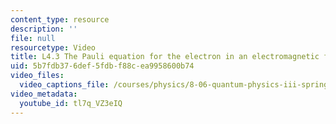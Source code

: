 ```yaml
---
content_type: resource
description: ''
file: null
resourcetype: Video
title: L4.3 The Pauli equation for the electron in an electromagnetic field
uid: 5b7fdb37-6def-5fdb-f88c-ea9958600b74
video_files:
  video_captions_file: /courses/physics/8-06-quantum-physics-iii-spring-2018/video-lectures/time-independent-perturbation-theory/L4-3/tl7q_VZ3eIQ.vtt
video_metadata:
  youtube_id: tl7q_VZ3eIQ
---
```


